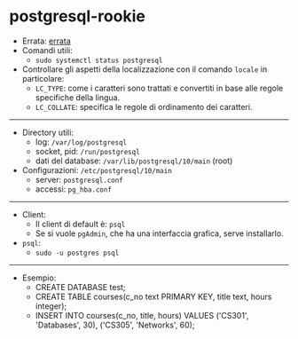 # postgresql-rookie
* Errata: [errata](https://www.oreilly.com/catalog/errata.csp?isbn=0636920052715)
* Comandi utili:
  * `sudo systemctl status postgresql`
* Controllare gli aspetti della localizzazione con il comando `locale` in particolare:
  * `LC_TYPE`: come i caratteri sono trattati e convertiti in base alle regole specifiche della lingua.
  * `LC_COLLATE`: specifica le regole di ordinamento dei caratteri.
----
* Directory utili:
  * log: `/var/log/postgresql`
  * socket, pid: `/run/postgresql`
  * dati del database: `/var/lib/postgresql/10/main` (root)
* Configurazioni: `/etc/postgresql/10/main`
  * server: `postgresql.conf`
  * accessi: `pg_hba.conf`
----
* Client:
  * Il client di default è: `psql`
  * Se si vuole `pgAdmin`, che ha una interfaccia grafica, serve installarlo. 
* `psql`:
  * `sudo -u postgres psql`
----
* Esempio:
  * CREATE DATABASE test;
  * CREATE TABLE courses(c_no text PRIMARY KEY, title text, hours integer);
  * INSERT INTO courses(c_no, title, hours) VALUES ('CS301', 'Databases', 30), ('CS305', 'Networks', 60); 
